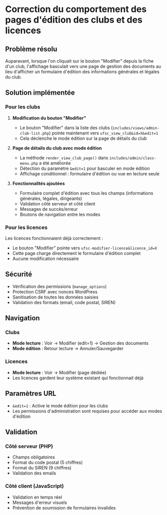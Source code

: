 # Correction du comportement des pages d'édition des clubs et des licences

## Problème résolu

Auparavant, lorsque l'on cliquait sur le bouton "Modifier" depuis la fiche d'un club, l'affichage basculait vers une page de gestion des documents au lieu d'afficher un formulaire d'édition des informations générales et légales du club.

## Solution implémentée

### Pour les clubs

1. **Modification du bouton "Modifier"**
   - Le bouton "Modifier" dans la liste des clubs (`includes/views/admin-club-list.php`) pointe maintenant vers `ufsc_view_club&id=X&edit=1`
   - Cela déclenche le mode édition sur la page de détails du club

2. **Page de détails du club avec mode édition**
   - La méthode `render_view_club_page()` dans `includes/admin/class-menu.php` a été améliorée
   - Détection du paramètre `&edit=1` pour basculer en mode édition
   - Affichage conditionnel : formulaire d'édition ou vue en lecture seule

3. **Fonctionnalités ajoutées**
   - Formulaire complet d'édition avec tous les champs (informations générales, légales, dirigeants)
   - Validation côté serveur et côté client
   - Messages de succès/erreur
   - Boutons de navigation entre les modes

### Pour les licences

Les licences fonctionnaient déjà correctement :
- Le bouton "Modifier" pointe vers `ufsc-modifier-licence&licence_id=X`
- Cette page charge directement le formulaire d'édition complet
- Aucune modification nécessaire

## Sécurité

- Vérification des permissions (`manage_options`)
- Protection CSRF avec nonces WordPress
- Sanitisation de toutes les données saisies
- Validation des formats (email, code postal, SIREN)

## Navigation

### Clubs
- **Mode lecture** : Voir → Modifier (edit=1) → Gestion des documents
- **Mode édition** : Retour lecture → Annuler/Sauvegarder

### Licences
- **Mode lecture** : Voir → Modifier (page dédiée)
- Les licences gardent leur système existant qui fonctionnait déjà

## Paramètres URL

- `&edit=1` : Active le mode édition pour les clubs
- Les permissions d'administration sont requises pour accéder aux modes d'édition

## Validation

### Côté serveur (PHP)
- Champs obligatoires
- Format du code postal (5 chiffres)
- Format du SIREN (9 chiffres)
- Validation des emails

### Côté client (JavaScript)
- Validation en temps réel
- Messages d'erreur visuels
- Prévention de soumission de formulaires invalides